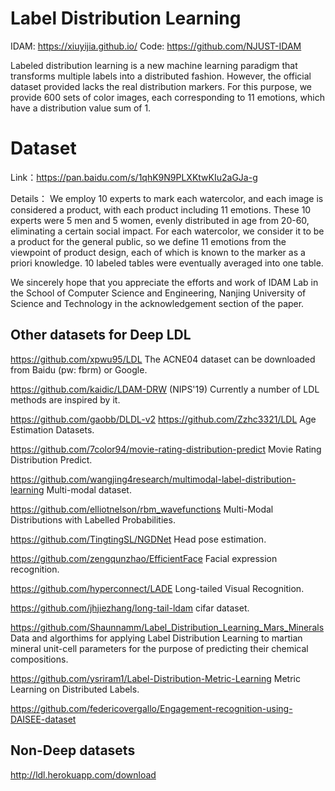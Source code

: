 # Label Distribution Learning
IDAM: https://xiuyijia.github.io/
Code: https://github.com/NJUST-IDAM

Labeled distribution learning is a new machine learning paradigm that transforms multiple labels into a distributed fashion.
However, the official dataset provided lacks the real distribution markers. For this purpose, we provide 600 sets of color images, each corresponding to 11 emotions, which have a distribution value sum of 1.

# Dataset 

Link：https://pan.baidu.com/s/1qhK9N9PLXKtwKIu2aGJa-g 


Details：
We employ 10 experts to mark each watercolor, and each image is considered a product, with each product including 11 emotions.
These 10 experts were 5 men and 5 women, evenly distributed in age from 20-60, eliminating a certain social impact.
For each watercolor, we consider it to be a product for the general public, so we define 11 emotions from the viewpoint of product design, each of which is known to the marker as a priori knowledge.
10 labeled tables were eventually averaged into one table.


We sincerely hope that you appreciate the efforts and work of IDAM Lab in the School of Computer Science and Engineering, Nanjing University of Science and Technology in the acknowledgement section of the paper.

## Other datasets for Deep LDL

https://github.com/xpwu95/LDL  The ACNE04 dataset can be downloaded from Baidu (pw: fbrm) or Google.

https://github.com/kaidic/LDAM-DRW (NIPS'19)  Currently a number of LDL methods are inspired by it.

https://github.com/gaobb/DLDL-v2  https://github.com/Zzhc3321/LDL Age Estimation Datasets.

https://github.com/7color94/movie-rating-distribution-predict Movie Rating Distribution Predict.

https://github.com/wangjing4research/multimodal-label-distribution-learning Multi-modal dataset.

https://github.com/elliotnelson/rbm_wavefunctions Multi-Modal Distributions with Labelled Probabilities.

https://github.com/TingtingSL/NGDNet  Head pose estimation.

https://github.com/zengqunzhao/EfficientFace  Facial expression recognition. 

https://github.com/hyperconnect/LADE Long-tailed Visual Recognition.

https://github.com/jhjiezhang/long-tail-ldam cifar dataset.

https://github.com/Shaunnamm/Label_Distribution_Learning_Mars_Minerals Data and algorthims for applying Label Distribution Learning to martian mineral unit-cell parameters for the purpose of predicting their chemical compositions.

https://github.com/ysriram1/Label-Distribution-Metric-Learning Metric Learning on Distributed Labels.

https://github.com/federicovergallo/Engagement-recognition-using-DAISEE-dataset
## Non-Deep datasets

http://ldl.herokuapp.com/download
